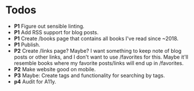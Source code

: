 # Todos

* **P1** Figure out sensible linting.
* **P1** Add RSS support for blog posts.
* **P1** Create /books page that contains all books I've read since ~2018.
* **P1** Publish.
* **P2** Create /links page? Maybe? I want something to keep note of blog posts or other links, and I don't want to use /favorites for this. Maybe it'll resemble books where my favorite posts/links will end up in /favorites.
* **P2** Make website good on mobile.
* **P3** Maybe: Create tags and functionality for searching by tags.
* **p4** Audit for A11y.
 